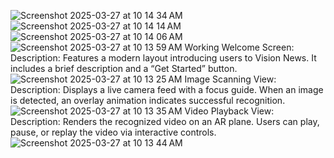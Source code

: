 ![Screenshot 2025-03-27 at 10 14 34 AM](https://github.com/user-attachments/assets/3ec985b1-d026-4909-8a33-37796d80ac15)
![Screenshot 2025-03-27 at 10 14 14 AM](https://github.com/user-attachments/assets/6e416063-7159-4958-9b2c-c1e2533b5f2c)
![Screenshot 2025-03-27 at 10 14 06 AM](https://github.com/user-attachments/assets/fd44c13b-9788-4373-8e7f-dbb20861ec21)
![Screenshot 2025-03-27 at 10 13 59 AM](https://github.com/user-attachments/assets/39a649d4-a2e4-4e71-84a1-4a7942c76690)
Working
Welcome Screen:
Description: Features a modern layout introducing users to Vision News. It includes a brief description and a “Get Started” button.
![Screenshot 2025-03-27 at 10 13 25 AM](https://github.com/user-attachments/assets/242da3f2-e29f-4c9e-9ee1-3b86ece2b03e)
Image Scanning View:
Description: Displays a live camera feed with a focus guide. When an image is detected, an overlay animation indicates successful recognition.
![Screenshot 2025-03-27 at 10 13 35 AM](https://github.com/user-attachments/assets/ddb36292-0f35-49d7-8ce2-9f5e761ba679)
Video Playback View:
Description: Renders the recognized video on an AR plane. Users can play, pause, or replay the video via interactive controls.
![Screenshot 2025-03-27 at 10 13 44 AM](https://github.com/user-attachments/assets/a10a7842-d09a-48ae-b85b-f3894b911001)
